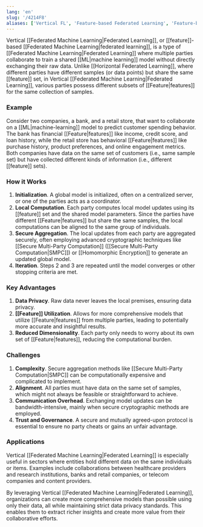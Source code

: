 ```yaml
---
lang: 'en'
slug: '/4214F8'
aliases: ['Vertical FL', 'Feature-based Federated Learning', 'Feature-based FL', 'VFL']
---
```


Vertical [[Federated Machine Learning|Federated Learning]], or [[feature]]-based [[Federated Machine Learning|federated learning]], is a type of [[Federated Machine Learning|Federated Learning]] where multiple parties collaborate to train a shared [[ML|machine learning]] model without directly exchanging their raw data. Unlike [[Horizontal Federated Learning]], where different parties have different samples (or data points) but share the same [[feature]] set, in Vertical [[Federated Machine Learning|Federated Learning]], various parties possess different subsets of [[Feature|features]] for the same collection of samples.

### Example

Consider two companies, a bank, and a retail store, that want to collaborate on a [[ML|machine-learning]] model to predict customer spending behavior. The bank has financial [[Feature|features]] like income, credit score, and loan history, while the retail store has behavioral [[Feature|features]] like purchase history, product preferences, and online engagement metrics. Both companies have data on the same set of customers (i.e., same sample set) but have collected different kinds of information (i.e., different [[feature]] sets).

### How it Works

1. **Initialization**. A global model is initialized, often on a centralized server, or one of the parties acts as a coordinator.
2. **Local Computation**. Each party computes local model updates using its [[feature]] set and the shared model parameters. Since the parties have different [[Feature|features]] but share the same samples, the local computations can be aligned to the same group of individuals.
3. **Secure Aggregation**. The local updates from each party are aggregated securely, often employing advanced cryptographic techniques like [[Secure Multi-Party Computation]] ([[Secure Multi-Party Computation|SMPC]]) or [[Homomorphic Encryption]] to generate an updated global model.
4. **Iteration**. Steps 2 and 3 are repeated until the model converges or other stopping criteria are met.

### Key Advantages

1. **Data Privacy**. Raw data never leaves the local premises, ensuring data privacy.
2. **[[Feature]] Utilization**. Allows for more comprehensive models that utilize [[Feature|features]] from multiple parties, leading to potentially more accurate and insightful results.
3. **Reduced Dimensionality**. Each party only needs to worry about its own set of [[Feature|features]], reducing the computational burden.

### Challenges

1. **Complexity**. Secure aggregation methods like [[Secure Multi-Party Computation|SMPC]] can be computationally expensive and complicated to implement.
2. **Alignment**. All parties must have data on the same set of samples, which might not always be feasible or straightforward to achieve.
3. **Communication Overhead**. Exchanging model updates can be bandwidth-intensive, mainly when secure cryptographic methods are employed.
4. **Trust and Governance**. A secure and mutually agreed-upon protocol is essential to ensure no party cheats or gains an unfair advantage.

### Applications

Vertical [[Federated Machine Learning|Federated Learning]] is especially useful in sectors where entities hold different data on the same individuals or items. Examples include collaborations between healthcare providers and research institutions, banks and retail companies, or telecom companies and content providers.

By leveraging Vertical [[Federated Machine Learning|Federated Learning]], organizations can create more comprehensive models than possible using only their data, all while maintaining strict data privacy standards. This enables them to extract richer insights and create more value from their collaborative efforts.
